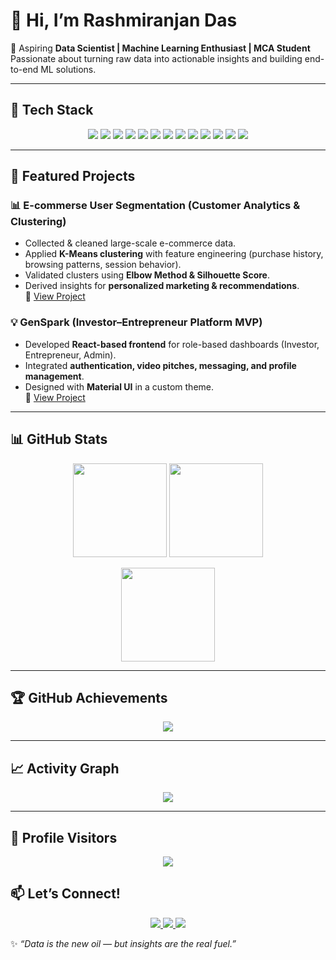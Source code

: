 # 👋 Hi, I’m Rashmiranjan Das  

🚀 Aspiring **Data Scientist | Machine Learning Enthusiast | MCA Student**  
Passionate about turning raw data into actionable insights and building end-to-end ML solutions.  

---

## 🔧 Tech Stack  

<p align="center">
  <img src="https://img.shields.io/badge/Python-3776AB?style=for-the-badge&logo=python&logoColor=white" />
  <img src="https://img.shields.io/badge/Java-007396?style=for-the-badge&logo=java&logoColor=white" />
  <img src="https://img.shields.io/badge/JavaScript-F7DF1E?style=for-the-badge&logo=javascript&logoColor=black" />
  <img src="https://img.shields.io/badge/Pandas-150458?style=for-the-badge&logo=pandas&logoColor=white" />
  <img src="https://img.shields.io/badge/Numpy-013243?style=for-the-badge&logo=numpy&logoColor=white" />
  <img src="https://img.shields.io/badge/Scikit--Learn-F7931E?style=for-the-badge&logo=scikit-learn&logoColor=white" />
  <img src="https://img.shields.io/badge/Matplotlib-11557c?style=for-the-badge&logo=plotly&logoColor=white" />
  <img src="https://img.shields.io/badge/React-20232A?style=for-the-badge&logo=react&logoColor=61DAFB" />
  <img src="https://img.shields.io/badge/Jupyter-F37626?style=for-the-badge&logo=jupyter&logoColor=white" />
  <img src="https://img.shields.io/badge/VSCode-007ACC?style=for-the-badge&logo=visualstudiocode&logoColor=white" />
  <img src="https://img.shields.io/badge/PowerBI-F2C811?style=for-the-badge&logo=powerbi&logoColor=black" />
  <img src="https://img.shields.io/badge/MySQL-4479A1?style=for-the-badge&logo=mysql&logoColor=white" />
  <img src="https://img.shields.io/badge/MongoDB-47A248?style=for-the-badge&logo=mongodb&logoColor=white" />
</p>

---

## 📌 Featured Projects  

### 📊 E-commerse User Segmentation (Customer Analytics & Clustering)  
- Collected & cleaned large-scale e-commerce data.  
- Applied **K-Means clustering** with feature engineering (purchase history, browsing patterns, session behavior).  
- Validated clusters using **Elbow Method & Silhouette Score**.  
- Derived insights for **personalized marketing & recommendations**.  
🔗 [View Project](https://github.com/dasranjan17/Ecommerce_User_Segmentation)  


### 💡 GenSpark (Investor–Entrepreneur Platform MVP)  
- Developed **React-based frontend** for role-based dashboards (Investor, Entrepreneur, Admin).  
- Integrated **authentication, video pitches, messaging, and profile management**.  
- Designed with **Material UI** in a custom theme.  
🔗 [View Project](https://github.com/dasranjan17/GenSpark)  

---

## 📊 GitHub Stats  

<p align="center">
  <img src="https://github-readme-streak-stats.herokuapp.com/?user=dasranjan17&theme=radical&hide_border=true" height="150" />
  <img src="https://github-readme-stats.vercel.app/api?username=dasranjan17&show_icons=true&theme=radical&hide_border=true" height="150" />
</p>

<p align="center">
  <img src="https://github-readme-stats.vercel.app/api/top-langs/?username=dasranjan17&layout=compact&theme=radical&hide_border=true" height="150" />
</p>

---

## 🏆 GitHub Achievements  

<p align="center">
  <img src="https://github-profile-trophy.vercel.app/?username=dasranjan17&theme=onedark&margin-w=15&margin-h=15&column=7" />
</p>

---

## 📈 Activity Graph  

<p align="center">
  <img src="https://github-readme-activity-graph.vercel.app/graph?username=dasranjan17&theme=react-dark&hide_border=true" />
</p>

---

## 👀 Profile Visitors  

<p align="center">
  <img src="https://komarev.com/ghpvc/?username=dasranjan17&label=Profile%20Views&color=blue&style=flat-square" />
</p>


## 📫 Let’s Connect!  
<p align="center">
  <a href="https://linkedin.com/in/dasranjan17">
    <img src="https://img.shields.io/badge/LinkedIn-blue?style=for-the-badge&logo=linkedin" />
  </a>
  <a href="mailto:rashmiranjandas@example.com">
    <img src="https://img.shields.io/badge/Email-D14836?style=for-the-badge&logo=gmail&logoColor=white" />
  </a>
  <a href="https://yourportfolio.com">
    <img src="https://img.shields.io/badge/Portfolio-000000?style=for-the-badge&logo=firefox&logoColor=white" />
  </a>
</p>  

✨ *“Data is the new oil — but insights are the real fuel.”*  

